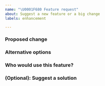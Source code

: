 ```yaml
---
name: "\U0001F680 Feature request"
about: Suggest a new feature or a big change
labels: enhancement

---
```

<!-- Thank you for contributing. These HTML commments will not render in the issue, but you can delete them once you've read them if you prefer! -->

### Proposed change
<!-- Use this section to describe the feature you'd like to be added. -->


### Alternative options
<!-- Use this section to describe alternative options and why you've decided on the proposed feature above. -->


### Who would use this feature?
<!-- Describe who would benefit from using this feature. -->


### (Optional): Suggest a solution
<!-- Describe what you think needs to be done. Doing that is an excellent first step to get the feature implemented. -->
